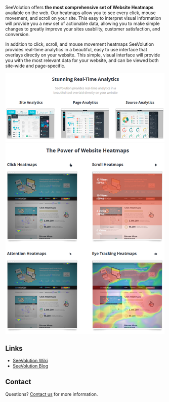 SeeVolution offers __the most comprehensive set of Website Heatmaps__ available on the web. Our heatmaps allow you to see every click, mouse movement, and scroll on your site. This easy to interpret visual information will provide you a new set of actionable data, allowing you to make simple changes to greatly improve your sites usability, customer satisfaction, and conversion.

In addition to click, scroll, and mouse movement heatmaps SeeVolution provides real-time analytics in a beautiful, easy to use interface that overlays directly on your website. This simple, visual interface will provide you with the most relevant data for your website, and can be viewed both site-wide and page-specific. 

![SeeVolution Realtime Overlay](/public/images/realtime-overlay.png)
![SeeVolution Heatmaps](/public/images/heatmaps.png)

## Links

- [SeeVolution Wiki](http://wiki.seevolution.com/index.php/FAQ)
- [SeeVolution Blog](https://www.seevolution.com/blog/)

## Contact

Questions? [Contact us](https://www.seevolution.com/contact) for more information.
